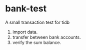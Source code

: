 # bank-test
A small transaction test for tidb

1. import data.
2. transfer between bank accounts.
3. verify the sum balance.

